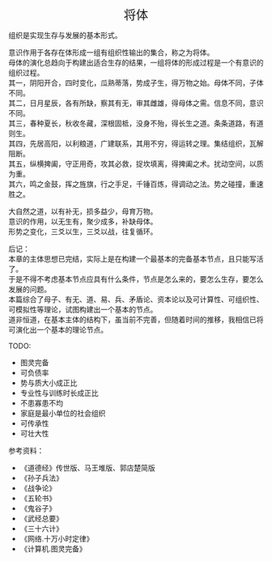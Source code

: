 <center><font size=5>将体</font></center>

组织是实现生存与发展的基本形式。<br>

意识作用于各存在体形成一组有组织性输出的集合，称之为将体。<br/>
母体的演化总趋向于构建出适合生存的结果，一组将体的形成过程是一个有意识的组织过程。<br/>
其一，阴阳开合，四时变化，瓜熟蒂落，势成子生，得万物之始。母体不同，子体不同。<br/>
其二，日月星辰，各有所缺，察其有无，审其雌雄，得母体之需。信息不同，意识不同。<br/>
其三，春种夏长，秋收冬藏，深根固柢，没身不殆，得长生之道。条条道路，有道则生。<br/>
其四，先居高阳，以利粮道，广建联系，其用不穷，得运转之理。集结组织，瓦解阻断。<br/>
其五，纵横捭阖，守正用奇，攻其必救，捉坎填离，得捭阖之术。扰动空间，以质为重。<br/>
其六，鸣之金鼓，挥之旌旗，行之手足，千锤百炼，得调动之法。势之碰撞，重速胜之。<br/>

大自然之道，以有补无，损多益少，母育万物。<br/>
意识的作用，以无生有，聚少成多，补缺母体。<br/>
形势之变化，三爻以生，三爻以战，往复循环。<br/>

后记：<br/>
本章的主体思想已完结，实际上是在构建一个最基本的完备基本节点，且只能写活了。<br/>
于是不得不考虑基本节点应具有什么条件，节点是怎么来的，要怎么生存，要怎么发展的问题。<br/>
本篇综合了母子、有无、道、易、兵、矛盾论、资本论以及可计算性、可组织性、可模拟性等理论，试图构建出一个基本的节点。<br/>
道非恒道，在基本主体的结构下，虽当前不完善，但随着时间的推移，我相信已将可演化出一个基本的理论节点。<br/>

TODO: 
* 图灵完备
* 可负债率
* 势与质大小成正比
* 专业性与训练时长成正比
* 不患寡患不均
* 家庭是最小单位的社会组织
* 可传承性
* 可壮大性

参考资料：
* 《道德经》传世版、马王堆版、郭店楚简版
* 《孙子兵法》
* 《战争论》
* 《五轮书》
* 《鬼谷子》
* 《武经总要》
* 《三十六计》
* 《网络.十万小时定律》
* 《计算机.图灵完备》

